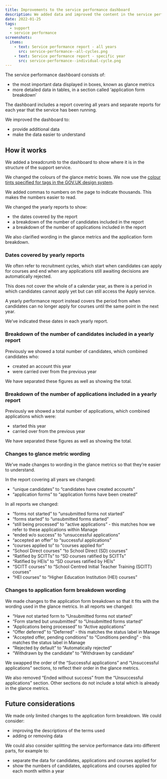 ```yaml
---
title: Improvements to the service performance dashboard
description: We added data and improved the content in the service performance dashboard.
date: 2022-01-25
tags:
  - support
  - service performance
screenshots:
  items:
    - text: Service performance report - all years
      src: service-performance--all-cycles.png
    - text: Service performance report - specific year
      src: service-performance--individual-cycle.png
---
```


The service performance dashboard consists of:

- the most important data displayed in boxes, known as glance metrics
- more detailed data in tables, in a section called ‘application form breakdown’

The dashboard includes a report covering all years and separate reports for each year that the service has been running.

We improved the dashboard to:

- provide additional data
- make the data easier to understand

## How it works

We added a breadcrumb to the dashboard to show where it is in the structure of the support service.

We changed the colours of the glance metric boxes. We now use the [colour tints specified for tags in the GOV.UK design system](https://design-system.service.gov.uk/components/tag/).

We added commas to numbers on the page to indicate thousands. This makes the numbers easier to read.

We changed the yearly reports to show:

- the dates covered by the report
- a breakdown of the number of candidates included in the report
- a breakdown of the number of applications included in the report

We also clarified wording in the glance metrics and the application form breakdown.

### Dates covered by yearly reports

We often refer to recruitment cycles, which start when candidates can apply for courses and end when any applications still awaiting decisions are automatically rejected.

This does not cover the whole of a calendar year, as there is a period in which candidates cannot apply yet but can still access the Apply service.

A yearly performance report instead covers the period from when candidates can no longer apply for courses until the same point in the next year.

We’ve indicated these dates in each yearly report.

### Breakdown of the number of candidates included in a yearly report

Previously we showed a total number of candidates, which combined candidates who:

- created an account this year
- were carried over from the previous year

We have separated these figures as well as showing the total.

### Breakdown of the number of applications included in a yearly report

Previously we showed a total number of applications, which combined applications which were:

- started this year
- carried over from the previous year

We have separated these figures as well as showing the total.

### Changes to glance metric wording

We’ve made changes to wording in the glance metrics so that they’re easier to understand.

In the report covering all years we changed:

- “unique candidates” to “candidates have created accounts”
- “application forms” to “application forms have been created”

In all reports we changed:

- “forms not started” to “unsubmitted forms not started”
- “forms started” to “unsubmitted forms started”
- “still being processed” to “active applications” - this matches how we refer to these applications within Manage
- “ended w/o success” to “unsuccessful applications”
- “accepted an offer” to “successful applications”
- “courses applied to” to “courses applied for”
- “School Direct courses” “to School Direct (SD) courses”
- “Ratified by SCITTs” to “SD courses ratified by SCITTs”
- “Ratified by HEIs” to “SD courses ratified by HEIs”
- “SCITT courses” to “School Centred Initial Teacher Training (SCITT) courses”
- “HEI courses” to “Higher Education Institution (HEI) courses”

### Changes to application form breakdown wording

We made changes to the application form breakdown so that it fits with the wording used in the glance metrics. In all reports we changed:

- “Have not started form to “Unsubmitted forms not started”
- “Form started but unsubmitted” to “Unsubmitted forms started”
- “Applications being processed” to “Active applications”
- “Offer deferred” to “Deferred” - this matches the status label in Manage
- “Accepted offer, pending conditions” to “Conditions pending” - this matches the status label in Manage
- “Rejected by default” to “Automatically rejected”
- “Withdrawn by the candidate” to “Withdrawn by candidate”

We swapped the order of the “Successful applications” and “Unsuccessful applications” sections, to reflect their order in the glance metrics.

We also removed “Ended without success” from the “Unsuccessful applications” section. Other sections do not include a total which is already in the glance metrics.

## Future considerations

We made only limited changes to the application form breakdown. We could consider:

- improving the descriptions of the terms used
- adding or removing data

We could also consider splitting the service performance data into different parts, for example to:

- separate the data for candidates, applications and courses applied for
- show the numbers of candidates, applications and courses applied for each month within a year
